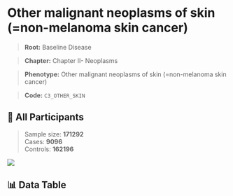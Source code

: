 # Other malignant neoplasms of skin (=non-melanoma skin cancer)

> **Root:** Baseline Disease  

> **Chapter:** Chapter II- Neoplasms  

> **Phenotype:** Other malignant neoplasms of skin (=non-melanoma skin cancer)  

> **Code:** `C3_OTHER_SKIN`

## 🧪 All Participants  
> Sample size: **171292**  
> Cases: **9096**  
> Controls: **162196**
<img src="/Sensitive/Figures/ALL/Incidence/C3_OTHER_SKIN.png"/>

## 📊 Data Table
<CsvTableMRF src="/Sensitive/Data/ALL/Incidence/COX_C3_OTHER_SKIN.csv"/>

